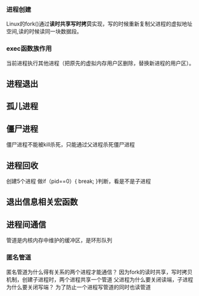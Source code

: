 ### 进程创建

Linux的fork()通过**读时共享写时拷贝**实现，写的时候重新复制父进程的虚拟地址空间,读的时候读同一块数据段。

### exec函数族作用

当前进程执行其他进程（把原先的虚拟内存用户区删除，替换新进程的用户区）。


## 进程退出

## 孤儿进程

## 僵尸进程
僵尸进程不能被kill杀死，只能通过父进程杀死僵尸进程

## 进程回收
创建5个进程
做if（pid==0）{
break;
}判断，看是不是子进程

## 退出信息相关宏函数

## 进程间通信

管道是内核内存中维护的缓冲区，是环形队列
### 匿名管道
匿名管道为什么得有关系的两个进程才能通信？
因为fork的读时共享，写时拷贝机制，创建子进程时，两个进程共享一个管道
父进程为什么要关闭读端，子进程为什么要关闭写端？
为了防止一个进程写管道的同时也读管道
